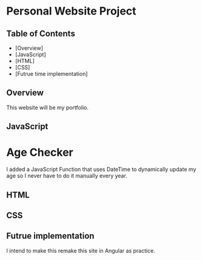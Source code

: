 # Personal Website Project

## Table of Contents

* [Overview]
* [JavaScript]
* [HTML]
* [CSS]
* [Futrue time implementation]

## Overview

This website will be my portfolio.

## JavaScript
  # Age Checker
  I added a JavaScript Function that uses DateTime to dynamically update my age so I never have to do it manually every year.

## HTML

## CSS

## Futrue implementation
I intend to make this remake this site in Angular as practice.

